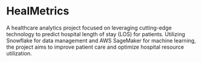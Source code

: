 # HealMetrics
A healthcare analytics project focused on leveraging cutting-edge technology to predict hospital length of stay (LOS) for patients. Utilizing Snowflake for data management and AWS SageMaker for machine learning, the project aims to improve patient care and optimize hospital resource utilization.
